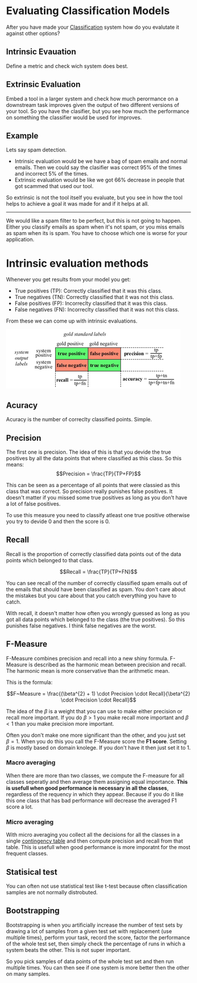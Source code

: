 # Evaluating Classification Models
After you have made your [Classification](Classification.md) system how do you evalutate it against other options?

## Intrinsic Evauation 
Define a metric and check wich system does best.

## Extrinsic Evaluation
Embed a tool in a larger system and check how much perormance on a downstream task improves given the output of two different versions of your tool. So you have the clasifier, but you see how much the performance on something the classifier would be used for improves.  


## Example
Lets say spam detection.

- Intrinsic evaluation would be we have a bag of spam emails and normal emails. Then we could say the clasifier was correct 95% of the times and incorrect 5% of the times.
- Extrinsic evaluation would be like we got 66% decrease in people that got scammed that used our tool. 

So extrinsic is not the tool itself you evaluate, but you see in how the tool helps to achieve a goal it was made for and if it helps at all. 

---

We would like a spam filter to be perfect, but this is not going to happen. Either you classify emails as spam when it's not spam, or you miss emails as spam when its is spam. You have to choose which one is worse for your application. 

# Intrinsic evaluation methods

Whenever you get results from your model you get:

- True positives (TP): Correctly classified that it was this class.
- True negatives (TN): Correctly classified that it was not this class.
- False positives (FP): Incorreclty classified that it was this class.
- False negatives (FN): Incorreclty classified that it was not this class.

From these we can come up with intrinsic evaluations.

![Pasted image 20220216130019](../images/Pasted%20image%2020220216130019.webp)

## Acuracy 
Acuracy is the number of correclty classified points. Simple.

## Precision 
The first one is precision. The idea of this is that you devide the true positives by all the data points that where classified as this class. So this means:
$$Precision = \frac{TP}{TP+FP}$$

This can be seen as a percentage of all points that were classied as this class that was correct. So precision really punishes false positives. It doesn't matter if you missed some true positives as long as you don't have a lot of false positives. 

To use this measure you need to classify atleast one true positive otherwise you try to devide 0 and then the score is 0. 

## Recall
Recall is the proportion of correctly classified data points out of the data points which belonged to that class. 

$$Recall = \frac{TP}{TP+FN}$$

You can see recall of the number of correctly classified spam emails out of the emails that should have been classified as spam. You don't care about the mistakes but you care about that you catch everything you have to catch. 

With recall, it doesn't matter how often you wrongly guessed as long as you got all data points which belonged to the class (the true positives). So this punishes false negatives. I think false negatives are the worst. 

## F-Measure
F-Measure combines precision and recall into a new shiny formula. F-Measure is described as the harmonic mean between precision and recall. The harmonic mean is more conservative than the arithmetic mean. 

This is the formula:

$$F~Measure = \frac{(\beta^{2} + 1) \cdot Precision \cdot Recall}{\beta^{2}  \cdot Precision \cdot Recall}$$

The idea of the $\beta$ is a weight that you can use to make either precision or recall more important. If you do $\beta \gt 1$ you make recall more important and $\beta \lt 1$ than you make precision more important.

Often you don't make one more significant than the other, and you just set $\beta = 1$. When you do this you call the F-Measure score the **F1 score**. Setting $\beta$ is mostly based on domain knolege. If you don't have it then just set it to 1.

### Macro averaging
When there are more than two classes, we compute the F-measure for all classes seperatly and then average them assigning equal importance. **This is usefull when good performance is necessary in all the classes**, regardless of the requency in which they appear. Because if you do it like this one class that has bad performance will decrease the averaged F1 score a lot. 

### Micro averaging
With micro averaging you collect all the decisions for all the classes in a single [contingency table](contingency%20table.md) and then compute precision and recall from that table. This is usefull when good performance is more imporatnt for the most frequent classes. 

## Statisical test
You can often not use statistical test like t-test because often classification samples are not normally distrobuted. 

## Bootstrapping
Bootstrapping is when you artificially increase the number of test sets by drawing a lot of samples from a given test set with replacement (use multiple times), perform your task, record the score, factor the performance of the whole test set, then simply check the percentage of runs in which a system beats the other. This is not super important. 

So you pick samples of data points of the whole test set and then run multiple times. You can then see if one system is more better then the other on many samples. 



